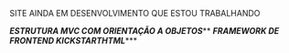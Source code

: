 SITE AINDA EM DESENVOLVIMENTO QUE ESTOU TRABALHANDO

*******ESTRUTURA MVC COM ORIENTAÇÃO A OBJETOS*********
*******FRAMEWORK DE FRONTEND KICKSTARTHTML**********